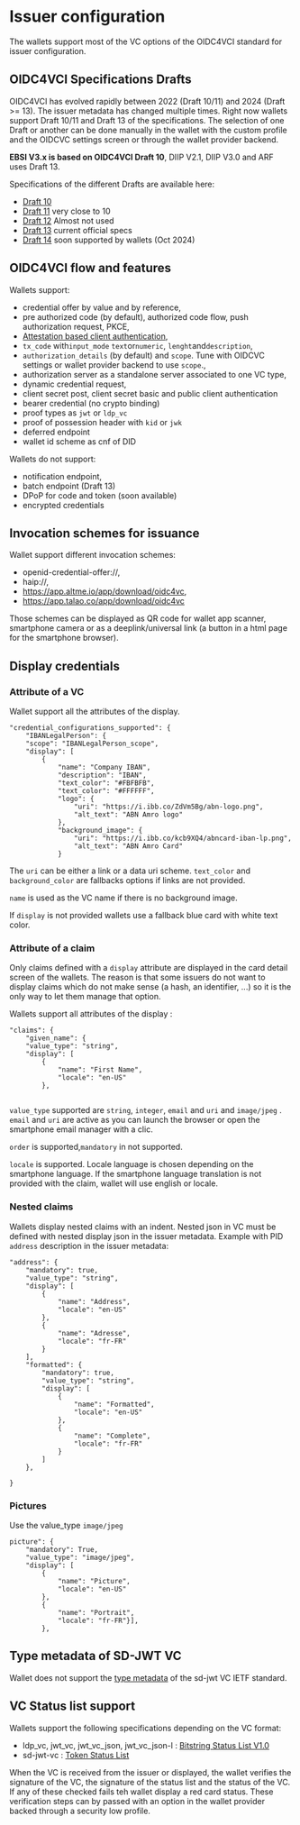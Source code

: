 # Issuer configuration

The wallets support most of the VC options of the OIDC4VCI standard for issuer configuration.

## OIDC4VCI Specifications Drafts

OIDC4VCI has evolved rapidly between 2022 (Draft 10/11) and 2024 (Draft >= 13). The issuer metadata has changed multiple times. Right now wallets support Draft 10/11 and Draft 13 of the specifications. The selection of one Draft or another can be done manually in the wallet with the custom profile and the OIDCVC settings screen or through the wallet provider backend.

**EBSI V3.x is based on OIDC4VCI Draft 10**, DIIP V2.1, DIIP V3.0 and ARF uses Draft 13.

Specifications of the different Drafts are available here:

* [Draft 10](https://openid.net/specs/openid-4-verifiable-credential-issuance-1_0-10.html)
* [Draft 11](https://openid.net/specs/openid-4-verifiable-credential-issuance-1_0-11.html) very close to 10
* [Draft 12](https://openid.net/specs/openid-4-verifiable-credential-issuance-1_0-12.html) Almost not used
* [Draft 13](https://openid.net/specs/openid-4-verifiable-credential-issuance-1_0-13.html) current official specs
* [Draft 14](https://openid.net/specs/openid-4-verifiable-credential-issuance-1_0-14.html) soon supported by wallets (Oct 2024)

## OIDC4VCI flow and features

Wallets support:

* credential offer by value and by reference,
* pre authorized code (by default), authorized code flow, push authorization request, PKCE,
* [Attestation based client authentication](https://datatracker.ietf.org/doc/draft-ietf-oauth-attestation-based-client-auth/),
* `tx_code` with`input_mode` `text`or`numeric`, `lenght`and`description`,
* `authorization_details` (by default) and `scope`. Tune with OIDCVC settings or wallet provider backend to use `scope`.,
* authorization server as a standalone server associated to one VC type,
* dynamic credential request,
* client secret post, client secret basic and public client authentication
* bearer credential (no crypto binding)
* proof types as `jwt` or `ldp_vc`
* proof of possession header with `kid` or `jwk`
* deferred endpoint
* wallet id scheme as cnf of DID

Wallets do not support:

* notification endpoint,
* batch endpoint (Draft 13)
* DPoP for code and token (soon available)
* encrypted credentials

## Invocation schemes for issuance

Wallet support different invocation schemes:

* openid-credential-offer://,
* haip://,
* https://app.altme.io/app/download/oidc4vc,
* https://app.talao.co/app/download/oidc4vc

Those schemes can be displayed as QR code for wallet app scanner, smartphone camera or as a deeplink/universal link (a button in a html page for the smartphone browser).

## Display credentials

### Attribute of a VC

Wallet support all the attributes of the display.

```
"credential_configurations_supported": {
    "IBANLegalPerson": {
    "scope": "IBANLegalPerson_scope",
    "display": [
        {
            "name": "Company IBAN",
            "description": "IBAN",
            "text_color": "#FBFBFB",
            "text_color": "#FFFFFF",
            "logo": {
                "uri": "https://i.ibb.co/ZdVm5Bg/abn-logo.png",
                "alt_text": "ABN Amro logo"
            },
            "background_image": {
                "uri": "https://i.ibb.co/kcb9XQ4/abncard-iban-lp.png",
                "alt_text": "ABN Amro Card"
            }
```

The `uri` can be either a link or a data uri scheme. `text_color` and `background_color` are fallbacks options if links are not provided.

`name` is used as the VC name if there is no background image.

If `display` is not provided wallets use a fallback blue card with white text color.

### Attribute of a claim

Only claims defined with a `display` attribute are displayed in the card detail screen of the wallets. The reason is that some issuers do not want to display claims which do not make sense (a hash, an identifier, ...) so it is the only way to let them manage that option.

Wallets support all attributes of the display :

```
"claims": {
    "given_name": {
    "value_type": "string",
    "display": [
        {
            "name": "First Name",
            "locale": "en-US"
        },
   
```

`value_type` supported are `string`, `integer`, `email` and `uri` and `image/jpeg` . `email` and `uri` are active as you can launch the browser or open the smartphone email manager with a clic.

`order` is supported,`mandatory` in not supported.

`locale` is supported. Locale language is chosen depending on the smartphone language. If the smartphone language translation is not provided with the claim, wallet will use english or locale.

### Nested claims

Wallets display nested claims with an indent. Nested json in VC must be defined with nested display json in the issuer metadata. Example with PID `address` description in the issuer metadata:

```
"address": {
    "mandatory": true,
    "value_type": "string",
    "display": [
        {
            "name": "Address",
            "locale": "en-US"
        },
        {
            "name": "Adresse",
            "locale": "fr-FR"
        }
    ],
    "formatted": {
        "mandatory": true,
        "value_type": "string",
        "display": [
            {
                "name": "Formatted",
                "locale": "en-US"
            },
            {
                "name": "Complete",
                "locale": "fr-FR"
            }
        ]
    },
   
}
```

### Pictures

Use the value_type `image/jpeg`

```"
picture": {
    "mandatory": True,
    "value_type": "image/jpeg",
    "display": [
        {
            "name": "Picture",
            "locale": "en-US"
        },
        {
            "name": "Portrait",
            "locale": "fr-FR"}],
        },
```

## Type metadata of SD-JWT VC

Wallet does not support the [type metadata](https://www.ietf.org/archive/id/draft-ietf-oauth-sd-jwt-vc-05.html#name-type-metadata) of the sd-jwt VC IETF standard.

## VC Status list support

Wallets support the following specifications depending on the VC format:

* ldp_vc, jwt_vc, jwt_vc_json, jwt_vc_json-l : [Bitstring Status List V1.0](https://www.w3.org/TR/vc-bitstring-status-list/)
* sd-jwt-vc : [Token Status List](https://datatracker.ietf.org/doc/draft-ietf-oauth-status-list/)

When the VC is received from the issuer or displayed, the wallet verifies the signature of the VC, the signature of the status list and the status of the VC. If any of these checked fails teh wallet display a red card status. These verification steps can by passed with an option in the wallet provider backed through a security low profile.
